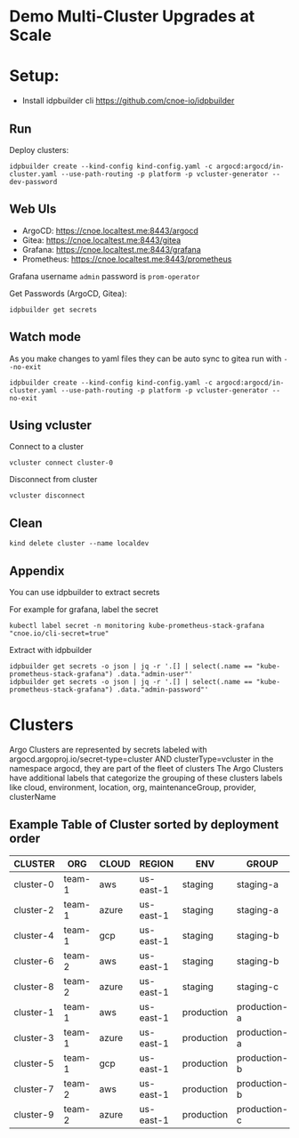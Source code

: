 # Demo Multi-Cluster Upgrades at Scale

# Setup:
- Install idpbuilder cli https://github.com/cnoe-io/idpbuilder

## Run

Deploy clusters:
```shell
idpbuilder create --kind-config kind-config.yaml -c argocd:argocd/in-cluster.yaml --use-path-routing -p platform -p vcluster-generator --dev-password
```

## Web UIs
- ArgoCD: https://cnoe.localtest.me:8443/argocd
- Gitea: https://cnoe.localtest.me:8443/gitea
- Grafana: https://cnoe.localtest.me:8443/grafana
- Prometheus: https://cnoe.localtest.me:8443/prometheus

Grafana username `admin` password is `prom-operator`

Get Passwords (ArgoCD, Gitea):
```shell
idpbuilder get secrets
```

## Watch mode
As you make changes to yaml files they can be auto sync to gitea run with `--no-exit`
```shell
idpbuilder create --kind-config kind-config.yaml -c argocd:argocd/in-cluster.yaml --use-path-routing -p platform -p vcluster-generator --no-exit
```

## Using vcluster

Connect to a cluster
```shell
vcluster connect cluster-0
```

Disconnect from cluster
```shell
vcluster disconnect
```


## Clean
```shell
kind delete cluster --name localdev
```


## Appendix
You can use idpbuilder to extract secrets

For example for grafana, label the secret
```shell
kubectl label secret -n monitoring kube-prometheus-stack-grafana "cnoe.io/cli-secret=true"
```
Extract with idpbuilder
```shell
idpbuilder get secrets -o json | jq -r '.[] | select(.name == "kube-prometheus-stack-grafana") .data."admin-user"'
idpbuilder get secrets -o json | jq -r '.[] | select(.name == "kube-prometheus-stack-grafana") .data."admin-password"'
```

# Clusters
Argo Clusters are represented by secrets labeled with argocd.argoproj.io/secret-type=cluster AND clusterType=vcluster in the namespace argocd, they are part of the fleet of clusters
The Argo Clusters have additional labels that categorize the grouping of these clusters labels like cloud, environment, location, org, maintenanceGroup, provider, clusterName

## Example Table of Cluster sorted by deployment order
| CLUSTER | ORG | CLOUD | REGION | ENV | GROUP | K8S_VERSION |
|---------|-----|-------|--------|-----|-------|-------------|
| cluster-0 | team-1 | aws | us-east-1 | staging | staging-a | v1.32.0 |
| cluster-2 | team-1 | azure | us-east-1 | staging | staging-a | v1.32.0 |
| cluster-4 | team-1 | gcp | us-east-1 | staging | staging-b | v1.32.0 |
| cluster-6 | team-2 | aws | us-east-1 | staging | staging-b | v1.32.0 |
| cluster-8 | team-2 | azure | us-east-1 | staging | staging-c | v1.32.0 |
| cluster-1 | team-1 | aws | us-east-1 | production | production-a | v1.32.0 |
| cluster-3 | team-1 | azure | us-east-1 | production | production-a | v1.32.0 |
| cluster-5 | team-1 | gcp | us-east-1 | production | production-b | v1.32.0 |
| cluster-7 | team-2 | aws | us-east-1 | production | production-b | v1.32.0 |
| cluster-9 | team-2 | azure | us-east-1 | production | production-c | v1.32.0 |
